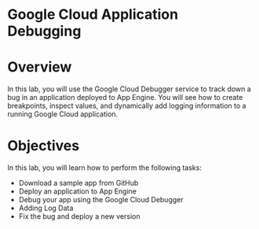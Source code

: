 # Google Cloud Application Debugging

# **Overview**

In this lab, you will use the Google Cloud Debugger service to track down a bug in an application deployed to App Engine. You will see how to create breakpoints, inspect values, and dynamically add logging information to a running Google Cloud application.

# Objectives

In this lab, you will learn how to perform the following tasks:

- Download a sample app from GitHub
- Deploy an application to App Engine
- Debug your app using the Google Cloud Debugger
- Adding Log Data
- Fix the bug and deploy a new version